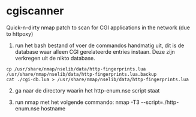 # cgiscanner
Quick-n-dirty nmap patch to scan for CGI applications in the network (due to httpoxy)

1) run het bash bestand of voer de commandos handmatig uit, dit is de database waar alleen CGI gerelateerde entries instaan. Deze zijn verkregen uit de nikto database.
```
cp /usr/share/nmap/nselib/data/http-fingerprints.lua /usr/share/nmap/nselib/data/http-fingerprints.lua.backup
cat ./cgi-db.lua > /usr/share/nmap/nselib/data/http-fingerprints.lua 
```

2) ga naar de directory waarin het http-enum.nse script staat

3) run nmap met het volgende commando: nmap -T3 --script=./http-enum.nse hostname

